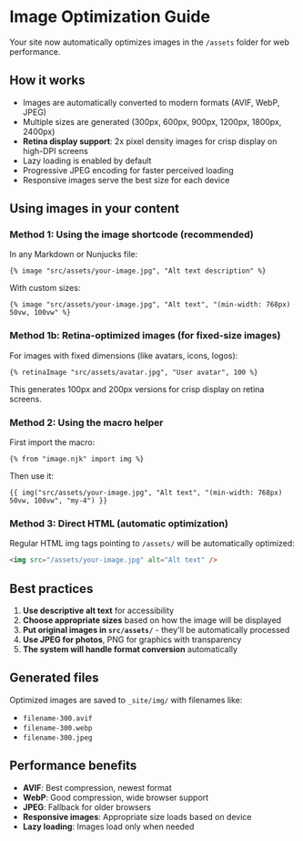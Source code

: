 # Image Optimization Guide

Your site now automatically optimizes images in the `/assets` folder for web performance.

## How it works

- Images are automatically converted to modern formats (AVIF, WebP, JPEG)
- Multiple sizes are generated (300px, 600px, 900px, 1200px, 1800px, 2400px)
- **Retina display support**: 2x pixel density images for crisp display on high-DPI screens
- Lazy loading is enabled by default
- Progressive JPEG encoding for faster perceived loading
- Responsive images serve the best size for each device

## Using images in your content

### Method 1: Using the image shortcode (recommended)

In any Markdown or Nunjucks file:

```njk
{% image "src/assets/your-image.jpg", "Alt text description" %}
```

With custom sizes:

```njk
{% image "src/assets/your-image.jpg", "Alt text", "(min-width: 768px) 50vw, 100vw" %}
```

### Method 1b: Retina-optimized images (for fixed-size images)

For images with fixed dimensions (like avatars, icons, logos):

```njk
{% retinaImage "src/assets/avatar.jpg", "User avatar", 100 %}
```

This generates 100px and 200px versions for crisp display on retina screens.

### Method 2: Using the macro helper

First import the macro:

```njk
{% from "image.njk" import img %}
```

Then use it:

```njk
{{ img("src/assets/your-image.jpg", "Alt text", "(min-width: 768px) 50vw, 100vw", "my-4") }}
```

### Method 3: Direct HTML (automatic optimization)

Regular HTML img tags pointing to `/assets/` will be automatically optimized:

```html
<img src="/assets/your-image.jpg" alt="Alt text" />
```

## Best practices

1. **Use descriptive alt text** for accessibility
2. **Choose appropriate sizes** based on how the image will be displayed
3. **Put original images in `src/assets/`** - they'll be automatically processed
4. **Use JPEG for photos**, PNG for graphics with transparency
5. **The system will handle format conversion** automatically

## Generated files

Optimized images are saved to `_site/img/` with filenames like:
- `filename-300.avif`
- `filename-300.webp` 
- `filename-300.jpeg`

## Performance benefits

- **AVIF**: Best compression, newest format
- **WebP**: Good compression, wide browser support
- **JPEG**: Fallback for older browsers
- **Responsive images**: Appropriate size loads based on device
- **Lazy loading**: Images load only when needed

